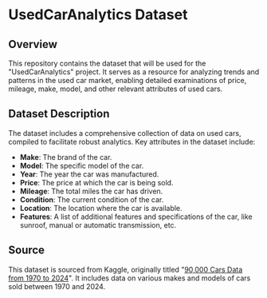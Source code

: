# UsedCarAnalytics Dataset

## Overview

This repository contains the dataset that will be used for the "UsedCarAnalytics" project. It serves as a resource for analyzing trends and patterns in the used car market, enabling detailed examinations of price, mileage, make, model, and other relevant attributes of used cars.

## Dataset Description

The dataset includes a comprehensive collection of data on used cars, compiled to facilitate robust analytics. Key attributes in the dataset include:

- **Make**: The brand of the car.
- **Model**: The specific model of the car.
- **Year**: The year the car was manufactured.
- **Price**: The price at which the car is being sold.
- **Mileage**: The total miles the car has driven.
- **Condition**: The current condition of the car.
- **Location**: The location where the car is available.
- **Features**: A list of additional features and specifications of the car, like sunroof, manual or automatic transmission, etc.


## Source

This dataset is sourced from Kaggle, originally titled "[90,000 Cars Data from 1970 to 2024](https://www.kaggle.com/datasets/meruvulikith/90000-cars-data-from-1970-to-2024)". It includes data on various makes and models of cars sold between 1970 and 2024.
